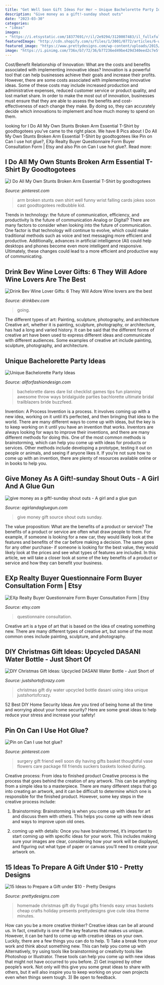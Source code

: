 ```yaml
---
title: "Get Well Soon Gift Ideas For Her ~ Unique Bachelorette Party Ideas"
description: "Give money as a gift!-sunday shout outs"
date: "2023-03-30"
categories:
- "ideas"
images:
- "https://i.etsystatic.com/18377691/r/il/2e9294/3120007483/il_fullxfull.3120007483_34gv.jpg"
featuredImage: "http://cdn.shopify.com/s/files/1/3001/0772/articles/6-wine-lover-gifts-they-will-adore-124422_1200x1200.jpg?v=1618094905"
featured_image: "https://www.prettydesigns.com/wp-content/uploads/2015/10/Frugal-Homemade-Gifts.jpg"
image: "https://i.pinimg.com/736x/b7/72/36/b77236ed49be429d340eed2c7e5fad70--suckers-vase.jpg"
---
```



Cost/Benefit Relationship of Innovation: What are the costs and benefits associated with implementing innovative ideas?
Innovation is a powerful tool that can help businesses achieve their goals and increase their profits. However, there are some costs associated with implementing innovative ideas. Some of these costs may include increased production and administrative expenses, reduced customer service or product quality, and lost market share. In order to make the most out of innovation, businesses must ensure that they are able to assess the benefits and cost-effectiveness of each change they make. By doing so, they can accurately decide which innovations to implement and how much money to spend on them.

	

		
looking for I Do All My Own Stunts Broken Arm Essential T-Shirt by goodtogotees you've came to the right place. We have 8 Pics about I Do All My Own Stunts Broken Arm Essential T-Shirt by goodtogotees like Pin on Can I use hot glue?, EXp Realty Buyer Questionnaire Form Buyer Consultation Form | Etsy and also Pin on Can I use hot glue?. Read more:
		
    
## I Do All My Own Stunts Broken Arm Essential T-Shirt By Goodtogotees

<img loading=lazy src="https://i.pinimg.com/736x/c4/20/b6/c420b6a5bed7dcedfc1609b0561ffaee--broken-arm-stunts.jpg" onerror="this.onerror=null;this.src='https://tse2.mm.bing.net/th?id=OIP.5LYSZFoKwOGyE0XsWEtfNAHaHa&amp;pid=15.1';" alt="I Do All My Own Stunts Broken Arm Essential T-Shirt by goodtogotees">

_Source: pinterest.com_

>arm broken stunts own shirt well funny wrist falling cards jokes soon cast goodtogotees redbubble kid. 

	

Trends in technology: the future of communication, efficiency, and productivity
Is the future of communication Analog or Digital? 
There are many factors to consider when looking into the future of communication. One factor is that technology will continue to evolve, which could make traditional methods such as voice and text messaging more efficient and productive. Additionally, advances in artificial intelligence (AI) could help desktops and phones become even more intelligent and responsive. Ultimately, these changes could lead to a more efficient and productive way of communicating.

    
## Drink Bev Wine Lover Gifts: 6 They Will Adore Wine Lovers Are The Best

<img loading=lazy src="http://cdn.shopify.com/s/files/1/3001/0772/articles/6-wine-lover-gifts-they-will-adore-124422_1200x1200.jpg?v=1618094905" onerror="this.onerror=null;this.src='https://tse1.mm.bing.net/th?id=OIP.04axdIB38LFO8XshqHYmGgHaE8&amp;pid=15.1';" alt="Drink Bev Wine Lover Gifts: 6 They Will Adore Wine lovers are the best">

_Source: drinkbev.com_

>going. 

	

The different types of art: Painting, sculpture, photography, and architecture
Creative art, whether it is painting, sculpture, photography, or architecture, has had a long and varied history. It can be said that the different forms of creative art have been used to express different ideas and communicate with different audiences. Some examples of creative art include painting, sculpture, photography, and architecture.

    
## Unique Bachelorette Party Ideas

<img loading=lazy src="https://allforfashiondesign.com/wp-content/uploads/2016/03/bachelorette-dare-checklist_0-600x600.jpg" onerror="this.onerror=null;this.src='https://tse1.mm.bing.net/th?id=OIP.J59sBnzTQ2N7bhrP3XiNugHaHa&amp;pid=15.1';" alt="Unique Bachelorette Party Ideas">

_Source: allforfashiondesign.com_

>bachelorette dares dare list checklist games tips fun planning awesome throw ways bridalguide parties bachlorette ultimate bridal trailblazers bride buzzfeed. 

	

Invention: A Process
Invention is a process. It involves coming up with a new idea, working on it until it’s perfected, and then bringing that idea to the world. There are many different ways to come up with ideas, but the key is to keep working on it until you have an invention that works. Inventors are always looking for ways to improve their inventions, and there are many different methods for doing this. One of the most common methods is brainstorming, which can help you come up with ideas for products or services. Other methods include developing a prototype, testing it out on people or animals, and seeing if anyone likes it. If you’re not sure how to come up with an invention, there are plenty of resources available online or in books to help you.

    
## Give Money As A Gift!-sunday Shout Outs - A Girl And A Glue Gun

<img loading=lazy src="http://www.agirlandagluegun.com/wp-content/uploads/2014/03/DSC_0186.jpg" onerror="this.onerror=null;this.src='https://tse2.mm.bing.net/th?id=OIP.IkgqSo-UnVqBdjIrZeMjAAHaQW&amp;pid=15.1';" alt="give money as a gift!-sunday shout outs - A girl and a glue gun">

_Source: agirlandagluegun.com_

>give money gift source shout outs sunday. 

	

The value proposition: What are the benefits of a product or service?
The benefits of a product or service are often what draw people to them. For example, if someone is looking for a new car, they would likely look at the features and benefits of the car before making a decision. The same goes for any other purchase- if someone is looking for the best value, they would likely look at the prices and see what types of features are included. In this article, we will take a closer look at some of the key benefits of a product or service and how they can benefit your business.

    
## EXp Realty Buyer Questionnaire Form Buyer Consultation Form | Etsy

<img loading=lazy src="https://i.etsystatic.com/18377691/r/il/2e9294/3120007483/il_fullxfull.3120007483_34gv.jpg" onerror="this.onerror=null;this.src='https://tse3.mm.bing.net/th?id=OIP.lSM75CtMdK1LTe7mFDqipQHaE8&amp;pid=15.1';" alt="EXp Realty Buyer Questionnaire Form Buyer Consultation Form | Etsy">

_Source: etsy.com_

>questionnaire consultation. 

	

Creative art is a type of art that is based on the idea of creating something new. There are many different types of creative art, but some of the most common ones include painting, sculpture, and photography.

    
## DIY Christmas Gift Ideas: Upcycled DASANI Water Bottle - Just Short Of

<img loading=lazy src="https://www.justshortofcrazy.com/wp-content/uploads/2015/11/dasani-9.jpg" onerror="this.onerror=null;this.src='https://tse1.mm.bing.net/th?id=OIP.G3L48Jvz20WU6aD7iwjqyQHaLl&amp;pid=15.1';" alt="DIY Christmas Gift Ideas: Upcycled DASANI Water Bottle - Just Short of">

_Source: justshortofcrazy.com_

>christmas gift diy water upcycled bottle dasani using idea unique justshortofcrazy. 

	

52 Best DIY Home Security Ideas
Are you tired of being home all the time and worrying about your home security? Here are some great ideas to help reduce your stress and increase your safety!

    
## Pin On Can I Use Hot Glue?

<img loading=lazy src="https://i.pinimg.com/736x/b7/72/36/b77236ed49be429d340eed2c7e5fad70--suckers-vase.jpg" onerror="this.onerror=null;this.src='https://tse1.mm.bing.net/th?id=OIP.pzFhhwV_g9LqVO-mqW_GwgHaJ3&amp;pid=15.1';" alt="Pin on Can I use hot glue?">

_Source: pinterest.com_

>surgery gift friend well soon diy having gifts basket thoughtful vase flowers care package fill friends suckers baskets looked during. 

	

Creative process: From idea to finished product
Creative process is the process that goes behind the creation of any artwork. This can be anything from a simple idea to a masterpiece. There are many different steps that go into creating an artwork, and it can be difficult to determine which one is responsible for the finished product. However, some key steps in the creative process include:
1. Brainstorming: Brainstorming is when you come up with ideas for art and discuss them with others. This helps you come up with new ideas and ways to improve upon old ones.

2. coming up with details: Once you have brainstormed, it’s important to start coming up with specific ideas for your work. This includes making sure your images are clear, considering how your work will be displayed, and figuring out what type of paper or canvas you’ll need to create your artwork on.

    
## 15 Ideas To Prepare A Gift Under $10 - Pretty Designs

<img loading=lazy src="https://www.prettydesigns.com/wp-content/uploads/2015/10/Frugal-Homemade-Gifts.jpg" onerror="this.onerror=null;this.src='https://tse1.mm.bing.net/th?id=OIP.larW4f5bIPbkxiYIe3w6bwHaPq&amp;pid=15.1';" alt="15 Ideas to Prepare a Gift under $10 - Pretty Designs">

_Source: prettydesigns.com_

>homemade christmas gift diy frugal gifts friends easy xmas baskets cheap crafts holiday presents prettydesigns give cute idea theme minutes. 

	

How can you be a more creative thinker?
Creative ideas can be all around us. In fact, creativity is one of the key features that makes us unique. However, it can be hard to come up with creative ideas on your own. Luckily, there are a few things you can do to help. 1) Take a break from your work and think about something new. This can help you come up with Alternatively, try using tools like brainstorming or creativity tools like Photoshop or Illustrator. These tools can help you come up with new ideas that might not have occurred to you before. 2) Get inspired by other people’s work. Not only will this give you some great ideas to share with others, but it will also inspire you to keep working on your own projects even when things seem tough. 3) Be open to feedback.

